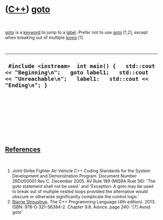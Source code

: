



 

 

 

 

 

([C++](Cpp.htm)) [goto](CppGoto.htm)
====================================

 

[goto](CppGoto.htm) is a [keyword](CppKeyword.htm) to jump to a
[label](CppLabel.htm). Prefer not to use [goto](CppGoto.htm) \[1,2\],
except when breaking out of multiple [loops](CppLoop.htm) \[1\].

 

  ----------------------------------------------------------------------------------------------------------------------------------------------------------
  ` #include <iostream>  int main() {   std::cout << "Beginning\n";   goto label1;   std::cout << "Unreachable\n";   label1:   std::cout << "Ending\n"; }`
  ----------------------------------------------------------------------------------------------------------------------------------------------------------

 

 

 

 

 

[References](CppReferences.htm)
-------------------------------

 

1.  Joint Strike Fighter Air Vehicle C++ Coding Standards for the System
    Development and Demonstration Program. Document Number 2RDU00001
    Rev C. December 2005. AV Rule 189 (MISRA Rule 56): 'The goto
    statement shall not be used.' and 'Exception: A goto may be used to
    break out of multiple nested loops provided the alternative would
    obscure or otherwise significantly complicate the control logic.'
2.  [Bjarne Stroustrup](CppBjarneStroustrup.htm). The C++ Programming
    Language (4th edition). 2013. ISBN: 978-0-321-56384-2. Chapter 9.8.
    Advice. page 240: '\[7\] Avoid goto'

 

 

 

 

 





 



